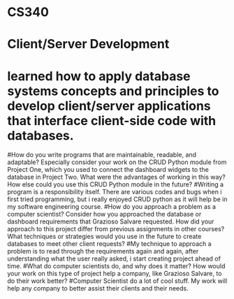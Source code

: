# CS340
# Client/Server Development 
# learned how to apply database systems concepts and principles to develop client/server applications that interface client-side code with databases.
#How do you write programs that are maintainable, readable, and adaptable? Especially consider your work on the CRUD Python module from Project One, which you used to connect the dashboard widgets to the database in Project Two. What were the advantages of working in this way? How else could you use this CRUD Python module in the future?
#Writing a program is a responsibility itself. There are various codes and bugs when i first tried programming, but i really enjoyed CRUD python as it will help be in my software engineering course.
#How do you approach a problem as a computer scientist? Consider how you approached the database or dashboard requirements that Grazioso Salvare requested. How did your approach to this project differ from previous assignments in other courses? What techniques or strategies would you use in the future to create databases to meet other client requests?
#My technique to approach a problem is to read through the requirements again and again, after understanding what the user really asked, i start creating project ahead of time.
#What do computer scientists do, and why does it matter? How would your work on this type of project help a company, like Grazioso Salvare, to do their work better?
#Computer Scientist do a lot of cool stuff. My work will help any company to better assist their clients and their needs.
